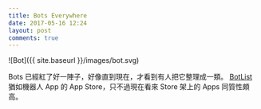 ```yaml
---
title: Bots Everywhere
date: 2017-05-16 12:24
layout: post
comments: true
---
```

![Bot]({{ site.baseurl }}/images/bot.svg)

Bots 已經紅了好一陣子，好像直到現在，才看到有人把它整理成一類。
[BotList](https://botlist.co/ "BotList • Connecting Humans to Bots") 猶如機器人 App 的 App Store，只不過現在看來 Store 架上的 Apps 同質性頗高。